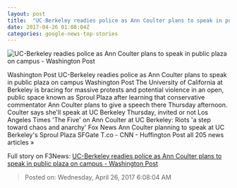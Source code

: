 ```yaml
---
layout: post
title:  "UC-Berkeley readies police as Ann Coulter plans to speak in public plaza on campus - Washington Post"
date: 2017-04-26 01:08:04Z
categories: google-news-top-stories
---
```


![UC-Berkeley readies police as Ann Coulter plans to speak in public plaza on campus - Washington Post](https://img.washingtonpost.com/rf/image_1484w/2010-2019/Wires/Images/2017-04-21/AP/Battle_for_Berkeley_84731-c1156.jpg)

Washington Post UC-Berkeley readies police as Ann Coulter plans to speak in public plaza on campus Washington Post The University of California at Berkeley is bracing for massive protests and potential violence in an open, public space known as Sproul Plaza after learning that conservative commentator Ann Coulter plans to give a speech there Thursday afternoon. Coulter says she'll speak at UC Berkeley Thursday, invited or not Los Angeles Times 'The Five' on Ann Coulter at UC Berkeley: Riots 'a step toward chaos and anarchy' Fox News Ann Coulter planning to speak at UC Berkeley's Sproul Plaza SFGate T.co - CNN - Huffington Post all 205 news articles »


Full story on F3News: [UC-Berkeley readies police as Ann Coulter plans to speak in public plaza on campus - Washington Post](http://www.f3nws.com/n/tUmMcC)

> Posted on: Wednesday, April 26, 2017 6:08:04 AM
